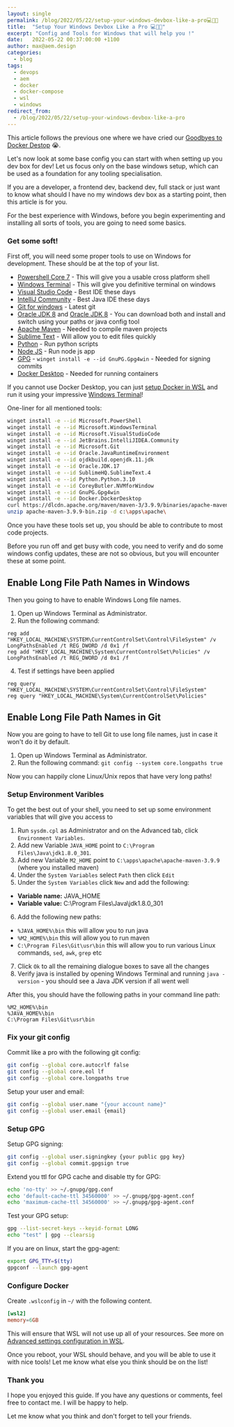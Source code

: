 ```yaml
---
layout: single
permalink: /blog/2022/05/22/setup-your-windows-devbox-like-a-pro💻🔩🔧
title:  "Setup Your Windows Devbox Like a Pro 💻🔩🔧"
excerpt: "Config and Tools for Windows that will help you !"
date:   2022-05-22 00:37:00:00 +1100
author: max@aem.design
categories:
  - blog
tags:
  - devops
  - aem
  - docker
  - docker-compose
  - wsl
  - windows
redirect_from:
  - /blog/2022/05/22/setup-your-windows-devbox-like-a-pro
---
```


This article follows the previous one where we have cried our [Goodbyes to Docker Destop](/blog/2022/02/01/goodbye-docker-desktop) 😭.

Let's now look at some base config you can start with when setting up you dev box for dev! Let us focus only on the base windows setup, which can be used as a foundation for any tooling specialisation.

If you are a developer, a frontend dev, backend dev, full stack or just want to know what should I have no my windows dev box as a starting point, then this article is for you.

For the best experience with Windows, before you begin experimenting and installing all sorts of tools, you are going to need some basics.

### Get some soft!

First off, you will need some proper tools to use on Windows for development. These should be at the top of your list.

* [Powershell Core 7](https://github.com/PowerShell/PowerShell/releases) - This will give you a usable cross platform shell
* [Windows Terminal](https://github.com/microsoft/terminal/releases) - This will give you definitive terminal on windows
* [Visual Studio Code](https://code.visualstudio.com/Download) - Best IDE these days
* [IntelliJ Community](https://www.jetbrains.com/idea/download/#section=windows) - Best Java IDE these days
* [Git for windows](https://git-scm.com/download/win) - Latest git
* [Oracle JDK 8](https://www.oracle.com/java/technologies/javase/javase8u211-later-archive-downloads.html) and [Oracle JDK 8](https://www.oracle.com/java/technologies/javase/jdk11-archive-downloads.html) - You can download both and install and switch using your paths or java config tool
* [Apache Maven](https://maven.apache.org/download.cgi) - Needed to compile maven projects
* [Sublime Text](https://download.sublimetext.com/Sublime%20Text%20Build%203211%20x64%20Setup.exe) - Will allow you to edit files quickly
* [Python](https://www.python.org/ftp/python/3.10.4/python-3.10.4-amd64.exe) - Run python scripts
* [Node JS](https://nodejs.org/dist/v18.2.0/node-v18.2.0-x64.msi) - Run node js app
* [GPG](https://www.gpg4win.org/download.html) - `winget install -e --id GnuPG.Gpg4win` - Needed for signing commits
* [Docker Desktop](https://www.docker.com/products/docker-desktop) - Needed for running containers

If you cannot use Docker Desktop, you can just [setup Docker in WSL](https://aem.design/blog/2022/02/01/goodbye-docker-desktop) and run it using your impressive [Windows Terminal](https://github.com/microsoft/terminal/releases)!

One-liner for all mentioned tools:

```bash
winget install -e --id Microsoft.PowerShell
winget install -e --id Microsoft.WindowsTerminal
winget install -e --id Microsoft.VisualStudioCode
winget install -e --id JetBrains.IntelliJIDEA.Community
winget install -e --id Microsoft.Git
winget install -e --id Oracle.JavaRuntimeEnvironment
winget install -e --id ojdkbuild.openjdk.11.jdk
winget install -e --id Oracle.JDK.17
winget install -e --id SublimeHQ.SublimeText.4
winget install -e --id Python.Python.3.10
winget install -e --id CoreyButler.NVMforWindow
winget install -e --id GnuPG.Gpg4win
winget install -e --id Docker.DockerDesktop
curl https://dlcdn.apache.org/maven/maven-3/3.9.9/binaries/apache-maven-3.9.9-bin.zip -o apache-maven-3.9.9-bin.zip
unzip apache-maven-3.9.9-bin.zip -d c:\apps\apache\
```

Once you have these tools set up, you should be able to contribute to most code projects.

Before you run off and get busy with code, you need to verify and do some windows config updates, these are not so obvious, but you will encounter these at some point.

## Enable Long File Path Names in Windows

Then you going to have to enable Windows Long file names.

1. Open up Windows Terminal as Administrator.
2. Run the following command:

```
reg add "HKEY_LOCAL_MACHINE\SYSTEM\CurrentControlSet\Control\FileSystem" /v LongPathsEnabled /t REG_DWORD /d 0x1 /f
reg add "HKEY_LOCAL_MACHINE\System\CurrentControlSet\Policies" /v LongPathsEnabled /t REG_DWORD /d 0x1 /f
```

4. Test if settings have been applied

```
reg query "HKEY_LOCAL_MACHINE\SYSTEM\CurrentControlSet\Control\FileSystem"
reg query "HKEY_LOCAL_MACHINE\System\CurrentControlSet\Policies"
```

## Enable Long File Path Names in Git

Now you are going to have to tell Git to use long file names, just in case it won't do it by default.

1. Open up Windows Terminal as Administrator.
2. Run the following command:
`git config --system core.longpaths true`

Now you can happily clone Linux/Unix repos that have very long paths!

### Setup Environment Varibles

To get the best out of your shell, you need to set up some environment variables that will give you access to 

1. Run `sysdm.cpl` as Administrator and on the Advanced tab, click `Environment Variables`.
2. Add new Variable `JAVA_HOME` point to `C:\Program Files\Java\jdk1.8.0_301`.
3. Add new Variable `M2_HOME` point to `C:\apps\apache\apache-maven-3.9.9` (where you installed maven) 
4. Under the `System Variables` select `Path` then click `Edit`
5. Under the `System Variables` click `New` and add the following:
  * **Variable name:** JAVA_HOME
  * **Variable value:** C:\Program Files\Java\jdk1.8.0_301
6. Add the following new paths:
  * `%JAVA_HOME%\bin` this will allow you to run java
  * `%M2_HOME%\bin` this will allow you to run maven
  * `C:\Program Files\Git\usr\bin` this will allow you to run various Linux commands, `sed`, `awk`, `grep` etc
7. Click `Ok` to all the remaining dialogue boxes to save all the changes
8. Verify java is installed by opening Windows Terminal and running `java -version` - you should see a Java JDK version if all went well

After this, you should have the following paths in your command line path:

```
%M2_HOME%\bin
%JAVA_HOME%\bin
C:\Program Files\Git\usr\bin
```

### Fix your git config

Commit like a pro with the following git config:

```bash
git config --global core.autocrlf false
git config --global core.eol lf
git config --global core.longpaths true
```

Setup your user and email:

```bash
git config --global user.name "{your account name}"
git config --global user.email {email}
```

### Setup GPG

Setup GPG signing:

```bash
git config --global user.signingkey {your public gpg key}
git config --global commit.gpgsign true
```

Extend you ttl for GPG cache and disable tty for GPG:

```bash
echo 'no-tty' >> ~/.gnupg/gpg.conf
echo 'default-cache-ttl 34560000' >> ~/.gnupg/gpg-agent.conf
echo 'maximum-cache-ttl 34560000' >> ~/.gnupg/gpg-agent.conf
```

Test your GPG setup:

```bash
gpg --list-secret-keys --keyid-format LONG
echo "test" | gpg --clearsig
```

If you are on linux, start the gpg-agent:

```bash
export GPG_TTY=$(tty)
gpgconf --launch gpg-agent
```

### Configure Docker

Create `.wslconfig` in `~/` with the following content.

```conf
[wsl2]
memory=6GB
```

This will ensure that WSL will not use up all of your resources. See more on [Advanced settings configuration in WSL](https://docs.microsoft.com/en-us/windows/wsl/wsl-config).

Once you reboot, your WSL should behave, and you will be able to use it with nice tools! Let me know what else you think should be on the list!

### Thank you

I hope you enjoyed this guide. If you have any questions or comments, feel free to contact me. I will be happy to help.

Let me know what you think and don't forget to tell your friends.
